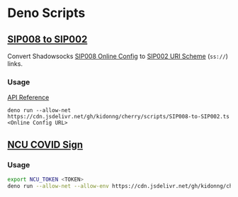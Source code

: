 # Deno Scripts

## [SIP008 to SIP002](scripts/SIP008-to-SIP002.ts)

Convert Shadowsocks [SIP008 Online Config](https://shadowsocks.org/en/wiki/SIP008-Online-Configuration-Delivery.html) to [SIP002 URI Scheme](https://shadowsocks.org/en/wiki/SIP002-URI-Scheme.html) (`ss://`) links.

### Usage

[API Reference](https://doc.deno.land/https/cdn.jsdelivr.net/gh/kidonng/cherry/scripts/SIP008-to-SIP002.ts)

```
deno run --allow-net https://cdn.jsdelivr.net/gh/kidonng/cherry/scripts/SIP008-to-SIP002.ts <Online Config URL>
```

## [NCU COVID Sign](scripts/ncu-covid-sign.ts)

### Usage

```sh
export NCU_TOKEN <TOKEN>
deno run --allow-net --allow-env https://cdn.jsdelivr.net/gh/kidonng/cherry/scripts/ncu-covid-sign.ts
```
